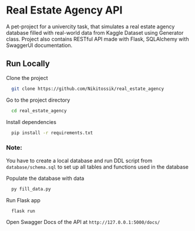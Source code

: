 
# Real Estate Agency API

A pet-project for a univercity task, that simulates a real estate agency database filled with real-world data from Kaggle Dataset using Generator class. Project also contains RESTful API made with Flask, SQLAlchemy with SwaggerUI documentation.


## Run Locally

Clone the project

```bash
  git clone https://github.com/Nikitossik/real_estate_agency
```

Go to the project directory

```bash
  cd real_estate_agency
```

Install dependencies

```bash
  pip install -r requirements.txt
```
### Note: 
You have to create a local database and run DDL script from `database/schema.sql` to set up all tables and functions used in the database 

Populate the database with data

```bash
  py fill_data.py
```

Run Flask app

```bash
  flask run
```

Open Swagger Docs of the API at `http://127.0.0.1:5000/docs/`
